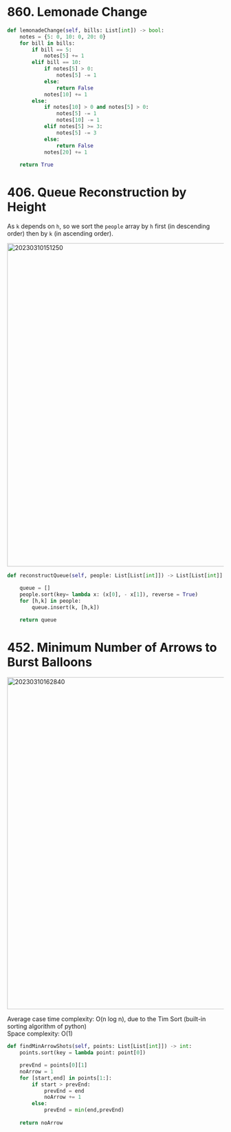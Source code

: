# 860. Lemonade Change

```PYTHON
def lemonadeChange(self, bills: List[int]) -> bool:
    notes = {5: 0, 10: 0, 20: 0}
    for bill in bills:
        if bill == 5:
            notes[5] += 1
        elif bill == 10:
            if notes[5] > 0:
                notes[5] -= 1
            else:
                return False
            notes[10] += 1
        else:
            if notes[10] > 0 and notes[5] > 0:
                notes[5] -= 1
                notes[10] -= 1
            elif notes[5] >= 3:
                notes[5] -= 3
            else:
                return False
            notes[20] += 1
    
    return True
```

# 406. Queue Reconstruction by Height
As `k` depends on `h`, so we sort the `people` array by `h` first (in descending order) then by `k` (in ascending order). 

<img width="751" alt="20230310151250" src="https://github.com/abc12345d/algorithm_practice/assets/44512722/ced61334-4170-419c-bacf-567044dba3f4">

```PYTHON
def reconstructQueue(self, people: List[List[int]]) -> List[List[int]]:

    queue = []
    people.sort(key= lambda x: (x[0], - x[1]), reverse = True)
    for [h,k] in people:
        queue.insert(k, [h,k])

    return queue
```

# 452. Minimum Number of Arrows to Burst Balloons

<img width="771" alt="20230310162840" src="https://github.com/abc12345d/algorithm_practice/assets/44512722/23bf71e1-b975-4970-95af-bb7f9195628d">

Average case time complexity: O(n log n), due to the Tim Sort (built-in sorting algorithm of python)\
Space complexity: O(1)

```PYTHON
def findMinArrowShots(self, points: List[List[int]]) -> int:
    points.sort(key = lambda point: point[0])

    prevEnd = points[0][1]
    noArrow = 1
    for [start,end] in points[1:]:
        if start > prevEnd:
            prevEnd = end
            noArrow += 1
        else:
            prevEnd = min(end,prevEnd)
    
    return noArrow
```
